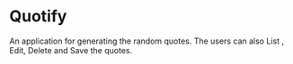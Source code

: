 # Quotify

An application for generating the random quotes.  The users can also List , Edit, Delete and Save the quotes.
